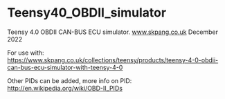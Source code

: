 # Teensy40_OBDII_simulator
 
Teensy 4.0 OBDII CAN-BUS ECU simulator.
www.skpang.co.uk
December 2022

For use with:
https://www.skpang.co.uk/collections/teensy/products/teensy-4-0-obdii-can-bus-ecu-simulator-with-teensy-4-0

Other PIDs can be added, more info on PID:
http://en.wikipedia.org/wiki/OBD-II_PIDs
